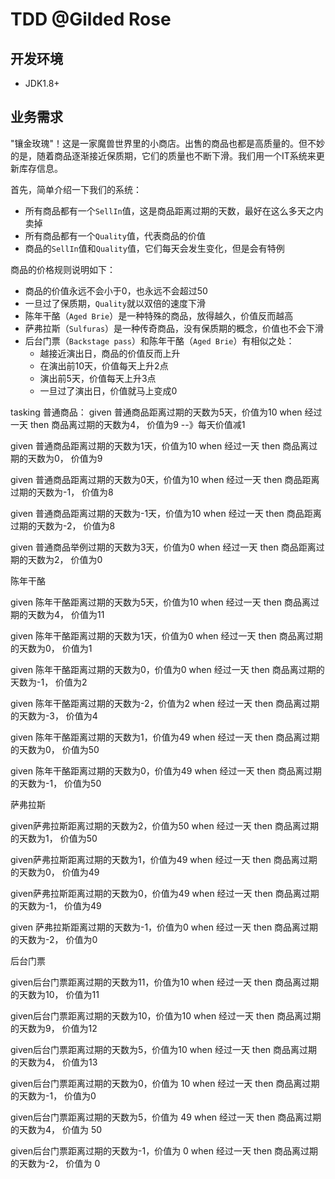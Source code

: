 # TDD @Gilded Rose


## 开发环境
 - JDK1.8+
 
## 业务需求

"镶金玫瑰"！这是一家魔兽世界里的小商店。出售的商品也都是高质量的。但不妙的是，随着商品逐渐接近保质期，它们的质量也不断下滑。我们用一个IT系统来更新库存信息。

首先，简单介绍一下我们的系统：

- 所有商品都有一个`SellIn`值，这是商品距离过期的天数，最好在这么多天之内卖掉
- 所有商品都有一个`Quality`值，代表商品的价值
- 商品的`SellIn`值和`Quality`值，它们每天会发生变化，但是会有特例


商品的价格规则说明如下：

- 商品的价值永远不会小于0，也永远不会超过50
- 一旦过了保质期，`Quality`就以双倍的速度下滑
- 陈年干酪（`Aged Brie`）是一种特殊的商品，放得越久，价值反而越高
- 萨弗拉斯（`Sulfuras`）是一种传奇商品，没有保质期的概念，价值也不会下滑
- 后台门票（`Backstage pass`）和陈年干酪（`Aged Brie`）有相似之处：
	- 越接近演出日，商品的价值反而上升
	- 在演出前10天，价值每天上升2点
	- 演出前5天，价值每天上升3点
	- 一旦过了演出日，价值就马上变成0

tasking
普通商品：
given 普通商品距离过期的天数为5天，价值为10
when 经过一天
then 商品离过期的天数为4， 价值为9      --》每天价值减1

given 普通商品距离过期的天数为1天，价值为10
when 经过一天
then 商品离过期的天数为0， 价值为9     

given 普通商品距离过期的天数为0天，价值为10
when 经过一天
then 商品距离过期的天数为-1， 价值为8     

given 普通商品距离过期的天数为-1天，价值为10
when 经过一天
then 商品距离过期的天数为-2， 价值为8

given 普通商品举例过期的天数为3天，价值为0
when 经过一天
then 商品距离过期的天数为2， 价值为0

陈年干酪

given 陈年干酪距离过期的天数为5天，价值为10
when 经过一天
then 商品离过期的天数为4， 价值为11

given 陈年干酪距离过期的天数为1天，价值为0
when 经过一天
then 商品离过期的天数为0， 价值为1

given 陈年干酪距离过期的天数为0，价值为0
when 经过一天
then 商品离过期的天数为-1， 价值为2

given 陈年干酪距离过期的天数为-2，价值为2
when 经过一天
then 商品离过期的天数为-3， 价值为4

given 陈年干酪距离过期的天数为1，价值为49
when 经过一天
then 商品离过期的天数为0， 价值为50

given 陈年干酪距离过期的天数为0，价值为49
when 经过一天
then 商品离过期的天数为-1， 价值为50

萨弗拉斯

given萨弗拉斯距离过期的天数为2，价值为50
when 经过一天
then 商品离过期的天数为1， 价值为50

given萨弗拉斯距离过期的天数为1，价值为49
when 经过一天
then 商品离过期的天数为0， 价值为49

given萨弗拉斯距离过期的天数为0，价值为49
when 经过一天
then 商品离过期的天数为-1， 价值为49

given 萨弗拉斯距离过期的天数为-1，价值为0
when 经过一天
then 商品离过期的天数为-2， 价值为0


后台门票

given后台门票距离过期的天数为11，价值为10
when 经过一天
then 商品离过期的天数为10， 价值为11

given后台门票距离过期的天数为10，价值为10
when 经过一天
then 商品离过期的天数为9， 价值为12

given后台门票距离过期的天数为5，价值为10
when 经过一天
then 商品离过期的天数为4， 价值为13

given后台门票距离过期的天数为0，价值为 10
when 经过一天
then 商品离过期的天数为-1， 价值为0

given后台门票距离过期的天数为5，价值为 49
when 经过一天
then 商品离过期的天数为4， 价值为 50

given后台门票距离过期的天数为-1，价值为 0
when 经过一天
then 商品离过期的天数为-2， 价值为 0
